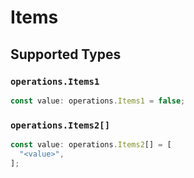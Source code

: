 # Items


## Supported Types

### `operations.Items1`

```typescript
const value: operations.Items1 = false;
```

### `operations.Items2[]`

```typescript
const value: operations.Items2[] = [
  "<value>",
];
```

